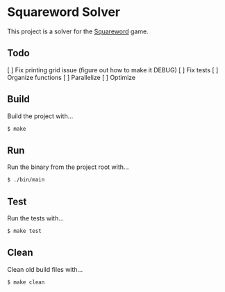 # Squareword Solver

This project is a solver for the [Squareword](https://squareword.org/) game.

## Todo

[ ] Fix printing grid issue (figure out how to make it DEBUG)
[ ] Fix tests
[ ] Organize functions
[ ] Parallelize
[ ] Optimize

## Build

Build the project with...

```bash
$ make
```

## Run

Run the binary from the project root with...

```bash
$ ./bin/main
```

## Test

Run the tests with...

```bash
$ make test
```

## Clean

Clean old build files with...

```bash
$ make clean
```
